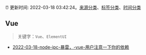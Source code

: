 :alarm_clock: 更新时间: 2022-03-18 03:42:24。[来源分类](../README.md)、[标签分类](../TAGS.md)、[时间分类](../TIMELINE.md)

## Vue


> 关键字：`Vue`、`ElementUI`



- [2022-03-18-node-ipc-暴雷，-vue-用户注意一下你的依赖](https://www.v2ex.com/t/841188) 